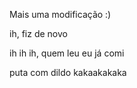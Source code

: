Mais uma modificação :)

ih, fiz de novo 

ih ih ih, quem leu eu já comi

puta com dildo kakaakakaka